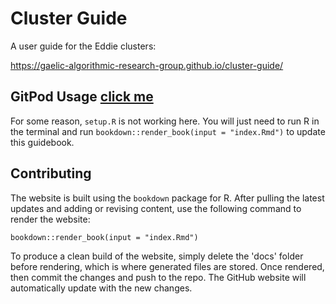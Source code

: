 # Cluster Guide

A user guide for the Eddie clusters:

<https://gaelic-algorithmic-research-group.github.io/cluster-guide/>

## GitPod Usage [click me](https://gitpod.io/#https://github.com/Gaelic-Algorithmic-Research-Group/cluster-guide)

For some reason, `setup.R` is not working here. You will just need to run R in the terminal and run `bookdown::render_book(input = "index.Rmd")` to update this guidebook.



## Contributing

The website is built using the `bookdown` package for R. After pulling the latest updates and adding or revising content, use the following command to render the website:

`bookdown::render_book(input = "index.Rmd")`

To produce a clean build of the website, simply delete the 'docs' folder before rendering, which is where generated files are stored. Once rendered, then commit the changes and push to the repo. The GitHub website will automatically update with the new changes.
